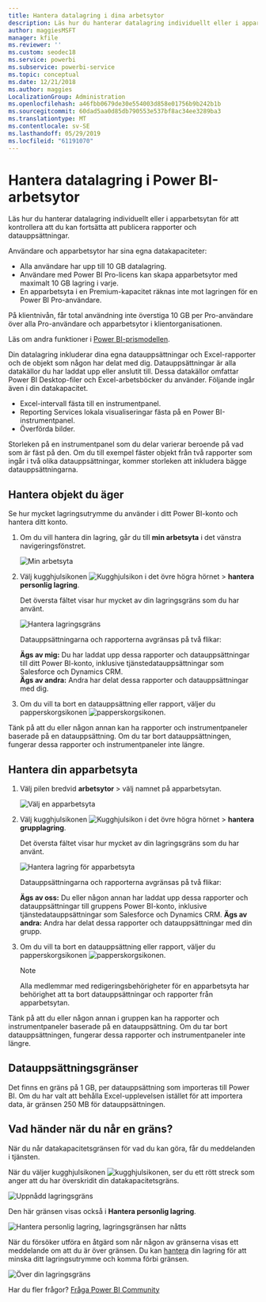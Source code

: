 ```yaml
---
title: Hantera datalagring i dina arbetsytor
description: Läs hur du hanterar datalagring individuellt eller i apparbetsytan för att kontrollera att du kan fortsätta att publicera rapporter och datauppsättningar.
author: maggiesMSFT
manager: kfile
ms.reviewer: ''
ms.custom: seodec18
ms.service: powerbi
ms.subservice: powerbi-service
ms.topic: conceptual
ms.date: 12/21/2018
ms.author: maggies
LocalizationGroup: Administration
ms.openlocfilehash: a46fbb0679de30e554003d858e01756b9b242b1b
ms.sourcegitcommit: 60dad5aa0d85db790553e537bf8ac34ee3289ba3
ms.translationtype: MT
ms.contentlocale: sv-SE
ms.lasthandoff: 05/29/2019
ms.locfileid: "61191070"
---
```

# <a name="manage-data-storage-in-power-bi-workspaces"></a>Hantera datalagring i Power BI-arbetsytor

Läs hur du hanterar datalagring individuellt eller i apparbetsytan för att kontrollera att du kan fortsätta att publicera rapporter och datauppsättningar.

Användare och apparbetsytor har sina egna datakapaciteter:

* Alla användare har upp till 10 GB datalagring.
* Användare med Power BI Pro-licens kan skapa apparbetsytor med maximalt 10 GB lagring i varje.
* En apparbetsyta i en Premium-kapacitet räknas inte mot lagringen för en Power BI Pro-användare.

På klientnivån, får total användning inte överstiga 10 GB per Pro-användare över alla Pro-användare och apparbetsytor i klientorganisationen.

Läs om andra funktioner i [Power BI-prismodellen](https://powerbi.microsoft.com/pricing).

Din datalagring inkluderar dina egna datauppsättningar och Excel-rapporter och de objekt som någon har delat med dig. Datauppsättningar är alla datakällor du har laddat upp eller anslutit till. Dessa datakällor omfattar Power BI Desktop-filer och Excel-arbetsböcker du använder. Följande ingår även i din datakapacitet.

* Excel-intervall fästa till en instrumentpanel.
* Reporting Services lokala visualiseringar fästa på en Power BI-instrumentpanel.
* Överförda bilder.

Storleken på en instrumentpanel som du delar varierar beroende på vad som är fäst på den. Om du till exempel fäster objekt från två rapporter som ingår i två olika datauppsättningar, kommer storleken att inkludera bägge datauppsättningarna.

<a name="manage"/>

## <a name="manage-items-you-own"></a>Hantera objekt du äger

Se hur mycket lagringsutrymme du använder i ditt Power BI-konto och hantera ditt konto.

1. Om du vill hantera din lagring, går du till **min arbetsyta** i det vänstra navigeringsfönstret.
   
    ![Min arbetsyta](media/service-admin-manage-your-data-storage-in-power-bi/pbi_myworkspace.png)
2. Välj kugghjulsikonen ![Kugghjulsikon](media/service-admin-manage-your-data-storage-in-power-bi/pbi_gearicon.png) i det övre högra hörnet \>  **hantera personlig lagring**.
   
    Det översta fältet visar hur mycket av din lagringsgräns som du har använt.
   
    ![Hantera lagringsgräns](media/service-admin-manage-your-data-storage-in-power-bi/pbi_persnlstorage.png)
   
    Datauppsättningarna och rapporterna avgränsas på två flikar:
   
    **Ägs av mig:** Du har laddat upp dessa rapporter och datauppsättningar till ditt Power BI-konto, inklusive tjänstedatauppsättningar som Salesforce och Dynamics CRM.  
    **Ägs av andra:** Andra har delat dessa rapporter och datauppsättningar med dig.
1. Om du vill ta bort en datauppsättning eller rapport, väljer du papperskorgsikonen ![papperskorgsikonen](media/service-admin-manage-your-data-storage-in-power-bi/pbi_deleteicon.png).

Tänk på att du eller någon annan kan ha rapporter och instrumentpaneler baserade på en datauppsättning. Om du tar bort datauppsättningen, fungerar dessa rapporter och instrumentpaneler inte längre.

## <a name="manage-your-app-workspace"></a>Hantera din apparbetsyta
1. Välj pilen bredvid **arbetsytor** \> välj namnet på apparbetsytan.
   
    ![Välj en apparbetsyta](media/service-admin-manage-your-data-storage-in-power-bi/pbi_groupworkspaces.png)
2. Välj kugghjulsikonen ![Kugghjulsikon](media/service-admin-manage-your-data-storage-in-power-bi/pbi_gearicon.png) i det övre högra hörnet \>  **hantera grupplagring**.
   
    Det översta fältet visar hur mycket av din lagringsgräns som du har använt.
   
    ![Hantera lagring för apparbetsyta](media/service-admin-manage-your-data-storage-in-power-bi/pbi_groupstorage.png)
   
    Datauppsättningarna och rapporterna avgränsas på två flikar:
   
    **Ägs av oss:** Du eller någon annan har laddat upp dessa rapporter och datauppsättningar till gruppens Power BI-konto, inklusive tjänstedatauppsättningar som Salesforce och Dynamics CRM.
    **Ägs av andra:** Andra har delat dessa rapporter och datauppsättningar med din grupp.
3. Om du vill ta bort en datauppsättning eller rapport, väljer du papperskorgsikonen ![papperskorgsikonen](media/service-admin-manage-your-data-storage-in-power-bi/pbi_deleteicon.png).
   
   > [!NOTE]
   > Alla medlemmar med redigeringsbehörigheter för en apparbetsyta har behörighet att ta bort datauppsättningar och rapporter från apparbetsytan.
   > 
   > 

Tänk på att du eller någon annan i gruppen kan ha rapporter och instrumentpaneler baserade på en datauppsättning. Om du tar bort datauppsättningen, fungerar dessa rapporter och instrumentpaneler inte längre.

## <a name="dataset-limits"></a>Datauppsättningsgränser
Det finns en gräns på 1 GB, per datauppsättning som importeras till Power BI. Om du har valt att behålla Excel-upplevelsen istället för att importera data, är gränsen 250 MB för datauppsättningen.

## <a name="what-happens-when-you-reach-a-limit"></a>Vad händer när du når en gräns?
När du når datakapacitetsgränsen för vad du kan göra, får du meddelanden i tjänsten. 

När du väljer kugghjulsikonen ![kugghjulsikonen](media/service-admin-manage-your-data-storage-in-power-bi/pbi_gearicon.png), ser du ett rött streck som anger att du har överskridit din datakapacitetsgräns.

![Uppnådd lagringsgräns](media/service-admin-manage-your-data-storage-in-power-bi/manage-storage-limit.png)

Den här gränsen visas också i **Hantera personlig lagring**.

 ![Hantera personlig lagring, lagringsgränsen har nåtts](media/service-admin-manage-your-data-storage-in-power-bi/manage-storage-limit2.png)

 När du försöker utföra en åtgärd som når någon av gränserna visas ett meddelande om att du är över gränsen. Du kan [hantera](#manage) din lagring för att minska ditt lagringsutrymme och komma förbi gränsen.

 ![Över din lagringsgräns](media/service-admin-manage-your-data-storage-in-power-bi/powerbi-pro-over-limit.png)

 Har du fler frågor? [Fråga Power BI Community](http://community.powerbi.com/)

